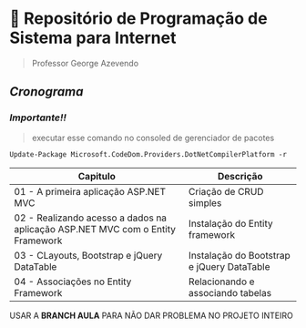 # 📁 Repositório de **Programação de Sistema para Internet**
> Professor George Azevendo 

## *Cronograma*


### *Importante!!*
> executar esse comando no consoled de gerenciador de pacotes
```ssh
Update-Package Microsoft.CodeDom.Providers.DotNetCompilerPlatform -r
```
| Capitulo  |Descrição |
|------------------------------------------------------------------------------|-----------------------------------|
|01 - A primeira aplicação ASP.NET MVC |    Criação de CRUD simples  |
|02 - Realizando acesso a dados na aplicação ASP.NET MVC com o Entity Framework|  Instalação do Entity framework |
|03 - CLayouts, Bootstrap e jQuery DataTable|Instalação do Bootstrap e jQuery DataTable|
|04 - Associações no Entity Framework | Relacionando e associando tabelas |


USAR A **BRANCH AULA** PARA NÃO DAR PROBLEMA NO PROJETO INTEIRO
